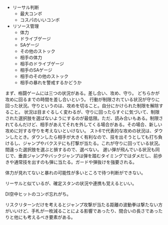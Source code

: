 - リーサル判断
  - 最大コンボ
  - コスパのいいコンボ
- リソース管理
  - 体力
  - ドライブゲージ
  - SAゲージ
  - その他のストック
  - 相手の体力
  - 相手のドライブゲージ
  - 相手のSAゲージ
  - 相手のその他のストック
  - 相手の暴れを警戒するかどうか

まず、格闘ゲームには三つの状況がある。差し合い、攻め、守り。
どちらかが攻めに回るまでの時間を差し合いという。
行動が制限されている状況が守りに回った状況。守りというのは、攻めを切ること。自分にかけられた制限を解除すること。
状況は目まぐるしく変わるが、守りに回ったらすぐに気づいて、制限された選択肢を選ばないようにするのが最低限。ただ、読み合いもある。制限されてるんだけど、相手があえてそれを外してくる場合がある。その場合、新しい攻めに対する守りを考えないといけない。
スト6で代表的な攻めの状況は、ダウンしたとき。ダウンしたら相手が大きく有利なので、技を出そうとしても打ち負けるし、ジャンプやバクステにも打撃が当たる。これが守りに回っている状況。間違った選択肢を選ぶと損するので、選べない。
遅い弾が飛んでいる状況も同じで、垂直ジャンプやバックジャンプは弾を踏むタイミングではダメだし、前歩きや通常技を出すのも弾に当たる。ガードや弾抜けを強要される。

体力が見れてないと暴れの可能性が多いところで待つ判断ができない。

リーサルと似ているが、確定スタンの状況や連携も覚えるといい。

DI空中ヒットのコンボ忘れがち。

リスクリターンだけを考えるとジャンプ攻撃が当たる距離の波動拳は撃たない方がいいけど、手札が一枚減ることによる影響であったり、間合いの長さであったりと他にも考えるべき要素がある。
